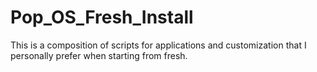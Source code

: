 # Pop_OS_Fresh_Install
This is a composition of scripts for applications and customization that I personally prefer when starting from fresh.
